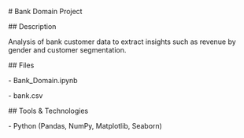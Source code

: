 \# Bank Domain Project



\## Description

Analysis of bank customer data to extract insights such as revenue by gender and customer segmentation.



\## Files

\- Bank\_Domain.ipynb

\- bank.csv



\## Tools \& Technologies

\- Python (Pandas, NumPy, Matplotlib, Seaborn)





